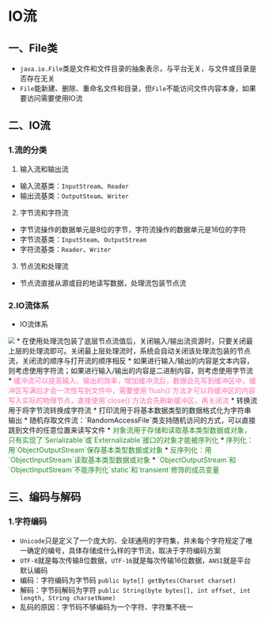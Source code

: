 # IO流

## 一、File类

* `java.io.File`类是文件和文件目录的抽象表示，与平台无关，与文件或目录是否存在无关
* `File`能新建、删除、重命名文件和目录，但`File`不能访问文件内容本身，如果要访问需要使用IO流

## 二、IO流

### 1.流的分类

1. 输入流和输出流
* 输入流基类：`InputStream`、`Reader`
* 输出流基类：`OutputSteam`、`Writer`
2. 字节流和字符流
* 字节流操作的数据单元是8位的字节，字符流操作的数据单元是16位的字符
* 字节流基类：`InputSteam`、`OutputStream`
* 字符流基类：`Reader`、`Writer`
3. 节点流和处理流
* 节点流直接从源或目的地读写数据，处理流包装节点流

### 2.IO流体系

* IO流体系
<img src="D:\学习笔记\java_learn\java_note\sgg\IO流体系.jpg" style="zoom:80%;" />
* 在使用处理流包装了底层节点流值后，关闭输入/输出流资源时，只要关闭最上层的处理流即可。关闭最上层处理流时，系统会自动关闭该处理流包装的节点流，关闭流的顺序与打开流的顺序相反
* 如果进行输入/输出的内容是文本内容，则考虑使用字符流；如果进行输入/输出的内容是二进制内容，则考虑使用字节流
* <font color=#FF6EB4>缓冲流可以提高输入、输出的效率，增加缓冲流后，数据会先写到缓冲区中，缓冲区写满后才会一次性写到文件中，需要使用`flush()`方法才可以将缓冲区的内容写入实际的物理节点，直接使用`close()`方法会先刷新缓冲区，再关闭流</font>
* 转换流用于将字节流转换成字符流
* 打印流用于将基本数据类型的数据格式化为字符串输出
* 随机存取文件流：`RandomAccessFile`类支持随机访问的方式，可以直接跳到文件的任意位置来读写文件
* <font color=#228B22>对象流用于存储和读取基本类型数据或对象，只有实现了`Serializable`或`Externalizable`接口的对象才能被序列化</font>
	* <font color=#228B22>序列化：用`ObjectOutputStream`保存基本类型数据或对象</font>
	* <font color=#228B22>反序列化：用`ObjectInputStream`读取基本类型数据或对象</font>
	* <font color=#228B22>`ObjectOutputStream`和`ObjectInputStream`不能序列化`static`和`transient`修饰的成员变量</font>

## 三、编码与解码

### 1.字符编码

* `Unicode`只是定义了一个庞大的、全球通用的字符集，并未每个字符规定了唯一确定的编号，具体存储成什么样的字节流，取决于字符编码方案
* `UTF-8`就是每次传输8位数据，`UTF-16`就是每次传输16位数据，`ANSI`就是平台默认编码
* 编码：字符编码为字节码 `public byte[] getBytes(Charset charset)`
* 解码：字节码解码为字符 `public String(byte bytes[], int offset, int length, String charsetName)`
* 乱码的原因：字节码不够编码为一个字符、字符集不统一